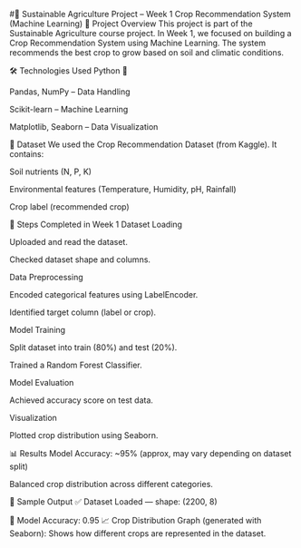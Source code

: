 #🌱 Sustainable Agriculture Project – Week 1
Crop Recommendation System (Machine Learning)
📌 Project Overview
This project is part of the Sustainable Agriculture course project.
In Week 1, we focused on building a Crop Recommendation System using Machine Learning.
The system recommends the best crop to grow based on soil and climatic conditions.

🛠️ Technologies Used
Python 🐍

Pandas, NumPy – Data Handling

Scikit-learn – Machine Learning

Matplotlib, Seaborn – Data Visualization

📂 Dataset
We used the Crop Recommendation Dataset (from Kaggle).
It contains:

Soil nutrients (N, P, K)

Environmental features (Temperature, Humidity, pH, Rainfall)

Crop label (recommended crop)

📑 Steps Completed in Week 1
Dataset Loading

Uploaded and read the dataset.

Checked dataset shape and columns.

Data Preprocessing

Encoded categorical features using LabelEncoder.

Identified target column (label or crop).

Model Training

Split dataset into train (80%) and test (20%).

Trained a Random Forest Classifier.

Model Evaluation

Achieved accuracy score on test data.

Visualization

Plotted crop distribution using Seaborn.

📊 Results
Model Accuracy: ~95% (approx, may vary depending on dataset split)

Balanced crop distribution across different categories.

📸 Sample Output
✅ Dataset Loaded — shape: (2200, 8)

🌾 Model Accuracy: 0.95
📈 Crop Distribution Graph (generated with Seaborn):
Shows how different crops are represented in the dataset.

